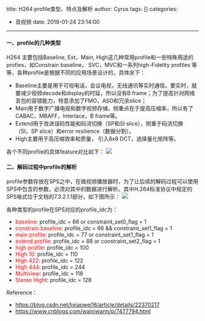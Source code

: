title: H264 profile类型、特点及解析
author: Cyrus
tags: []
categories:
  - 音视频
date: 2019-01-24 23:14:00
---
#### 一、profile的几种类型
H264 主要包括Baseline,  Ext，Main, High这几种常用profile和一些特殊用途的profies，如Constrain baseline， SVC，MVC和一系列high-Fidelity profiles 等等，各种profile是根据不同的应用场景设计的，具体余下：
* Baseline主要是用于可视电话，会议电视，无线通讯等实时通信。要实时，就要减少视频decode和display的时延，所以没有B frame；为了提高针对网络丢包的容错能力，特意添加了FMO，ASO和冗余slice；
* Main用于数字广播电视和数字视频存储，侧重点在于提高压缩率，所以有了CABAC，MBAFF，Interlace，B frame等。
* Extend用于改进误码性能和码流切换（SP和SI slice），侧重于码流切换（SI，SP slice）和error resilience（数据分割）。
*  High主要用于高压缩效率和质量， 引入8x8 DCT，选择量化矩阵等。

各个不同profile的具体feature对比如下：
![](profile_feather.png)

#### 二、解码过程中profile的解析
profile参数存放在SPS之中，在做视频播放器时，为了让后续的解码过程可以使用SPS中包含的参数，必须对其中的数据进行解析。其中H.264标准协议中规定的SPS格式位于文档的7.3.2.1.1部分，如下图所示：
![](profile_decode.png)

各种类型的profile在SPS对应的profile_idc为：
* <font color=#ff0000>baseline</font>:  profile_idc = 66 or constraint_set0_flag = 1
* <font color=#ff0000>constrain baseline</font>: profile_idc = 66 && constraint_set1_flag = 1
* <font color=#ff0000>main profile</font>: profile_idc = 77  or  constraint_set1_flag = 1
* <font color=#ff0000>extend profile</font>: profile_idc = 88 or constraint_set2_flag = 1
* <font color=#ff0000>high profile</font>: profile_idc = 100
* <font color=#ff0000>High 10</font>: profile_idc = 110
* <font color=#ff0000>High 422</font>: profile_idc = 122
* <font color=#ff0000>High 444</font>: profile_idc = 244
* <font color=#ff0000>Multiview</font>: profile_idc = 118
* <font color=#ff0000>Stereo Hight</font>: profile_idc = 128

Reference：
* https://blog.csdn.net/lixiaowei16/article/details/22370217
* https://www.cnblogs.com/wainiwann/p/7477794.html